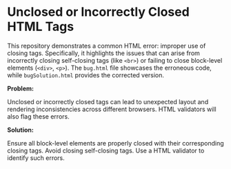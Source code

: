 # Unclosed or Incorrectly Closed HTML Tags

This repository demonstrates a common HTML error: improper use of closing tags.  Specifically, it highlights the issues that can arise from incorrectly closing self-closing tags (like `<br>`) or failing to close block-level elements (`<div>`, `<p>`).  The `bug.html` file showcases the erroneous code, while `bugSolution.html` provides the corrected version.

**Problem:**

Unclosed or incorrectly closed tags can lead to unexpected layout and rendering inconsistencies across different browsers.  HTML validators will also flag these errors.

**Solution:**

Ensure all block-level elements are properly closed with their corresponding closing tags.  Avoid closing self-closing tags.  Use a HTML validator to identify such errors. 